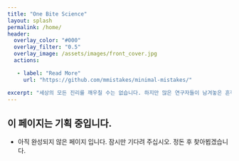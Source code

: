 ```yaml
---
title: "One Bite Science"
layout: splash
permalink: /home/
header:
  overlay_color: "#000"
  overlay_filter: "0.5"
  overlay_image: /assets/images/front_cover.jpg
  actions:

   - label: "Read More"
     url: "https://github.com/mmistakes/minimal-mistakes/"

excerpt: "세상의 모든 진리를 깨우칠 수는 없습니다. 하지만 많은 연구자들이 남겨놓은 흔적을 조금씩 쫓아가며, 우리가 사는 세상에 어떤 영향을 미칠 수 있는지 탐구합니다."
---
```




## 이 페이지는 기획 중입니다. 

- 아직 완성되지 않은 페이지 입니다. 잠시만 기다려 주십시오. 정돈 후 찾아뵙겠습니다.